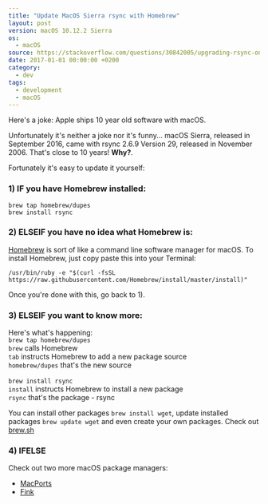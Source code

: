 ```yaml
---
title: "Update MacOS Sierra rsync with Homebrew"
layout: post
version: macOS 10.12.2 Sierra
os:
  - macOS
source: https://stackoverflow.com/questions/30842005/upgrading-rsync-on-os-x-using-homebrew
date: 2017-01-01 00:00:00 +0200
category:
  - dev
tags:
  - development
  - macOS
---
```


Here's a joke: Apple ships 10 year old software with macOS.

Unfortunately it's neither a joke nor it's funny... macOS Sierra, released in September 2016, came with rsync 2.6.9 Version 29, released in November 2006. That's close to 10 years! **Why?**.

Fortunately it's easy to update it yourself:

### 1) IF you have Homebrew installed:

`brew tap homebrew/dupes`
<br>`brew install rsync`

### 2) ELSEIF you have no idea what Homebrew is:

[Homebrew](http://brew.sh/) is sort of like a command line software manager for macOS. To install Homebrew, just copy paste this into your Terminal:

`/usr/bin/ruby -e "$(curl -fsSL https://raw.githubusercontent.com/Homebrew/install/master/install)"`

Once you're done with this, go back to 1).

### 3) ELSEIF you want to know more:

Here's what's happening:
<br>`brew tap homebrew/dupes`
<br>`brew` calls Homebrew
<br>`tab` instructs Homebrew to add a new package source
<br>`homebrew/dupes` that's the new source
<br>
<br>`brew install rsync`
<br>`install` instructs Homebrew to install a new package
<br>`rsync` that's the package - rsync

You can install other packages `brew install wget`, update installed packages `brew update wget` and even create your own packages. Check out [brew.sh](http://brew.sh/)

### 4) IFELSE

Check out two more macOS package managers:
- [MacPorts](https://www.macports.org/)
- [Fink](http://www.finkproject.org/)
